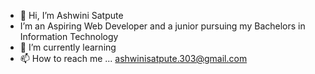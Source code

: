 - 👋 Hi, I’m Ashwini Satpute
-  I’m an Aspiring Web Developer and a junior pursuing my Bachelors in Information Technology
- 🌱 I’m currently learning 
- 📫 How to reach me ...
      ashwinisatpute.303@gmail.com

<!---
Ashwini303/Ashwini303 is a ✨ special ✨ repository because its `README.md` (this file) appears on your GitHub profile.
You can click the Preview link to take a look at your changes.
--->

